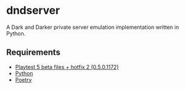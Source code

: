 # dndserver
A Dark and Darker private server emulation implementation written in Python.

## Requirements
* [Playtest 5 beta files + hotfix 2 (0.5.0.1172)](https://discord.gg/darkanddarker) 
* [Python](https://www.python.org/)
* [Poetry](https://python-poetry.org/)
